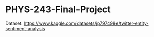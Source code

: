 # PHYS-243-Final-Project

Dataset: https://www.kaggle.com/datasets/jp797498e/twitter-entity-sentiment-analysis
